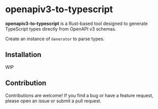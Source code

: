 # openapiv3-to-typescript

**openapiv3-to-typescript** is a Rust-based tool designed to generate TypeScript types directly from OpenAPI v3 schemas. 

Create an instance of `Generator` to parse types.

## Installation

WIP

## Contribution

Contributions are welcome! If you find a bug or have a feature request, please open an issue or submit a pull request. 
